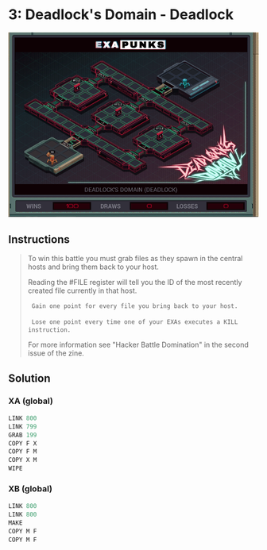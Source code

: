 # 3: Deadlock's Domain - Deadlock

<div align="center"><img src="EXAPUNKS - Deadlock's Domain (2022-12-05-19-35-20).gif" /></div>

## Instructions
> To win this battle you must grab files as they spawn in the central hosts and bring them back to your host. 
> 
> Reading the #FILE register will tell you the ID of the most recently created file currently in that host.
> 
>      Gain one point for every file you bring back to your host.
> 
>      Lose one point every time one of your EXAs executes a KILL instruction.
> 
> For more information see "Hacker Battle Domination" in the second issue of the zine.

## Solution

### XA (global)
```asm
LINK 800
LINK 799
GRAB 199
COPY F X
COPY F M
COPY X M
WIPE
```

### XB (global)
```asm
LINK 800
LINK 800
MAKE
COPY M F
COPY M F
```

